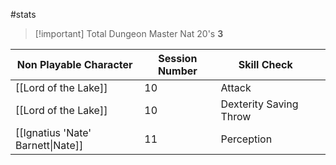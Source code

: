 #stats 

> [!important] Total Dungeon Master Nat 20's
> **3**

| Non Playable Character            | Session Number | Skill Check            |     |
| --------------------------------- | -------------- | ---------------------- | --- |
| [[Lord of the Lake]]              | 10             | Attack                 |     |
| [[Lord of the Lake]]              | 10             | Dexterity Saving Throw |     |
| [[Ignatius 'Nate' Barnett\|Nate]] | 11             | Perception             |     |
